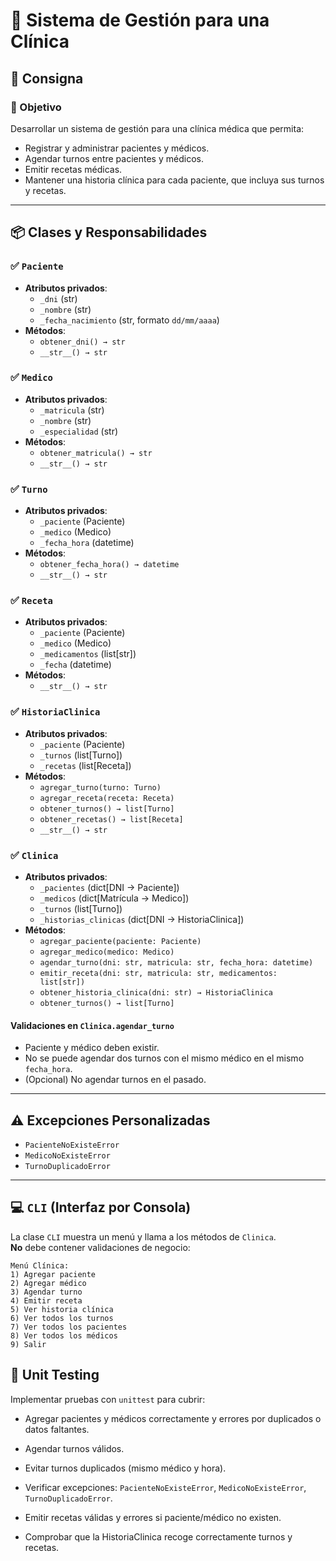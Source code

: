 # 🏥 Sistema de Gestión para una Clínica

## 📝 Consigna 

### 🎯 Objetivo  
Desarrollar un sistema de gestión para una clínica médica que permita:
- Registrar y administrar pacientes y médicos.  
- Agendar turnos entre pacientes y médicos.  
- Emitir recetas médicas.  
- Mantener una historia clínica para cada paciente, que incluya sus turnos y recetas.

---

## 📦 Clases y Responsabilidades

### ✅ `Paciente`  
- **Atributos privados**:  
  - `_dni` (str)  
  - `_nombre` (str)  
  - `_fecha_nacimiento` (str, formato `dd/mm/aaaa`)  
- **Métodos**:  
  - `obtener_dni() → str`  
  - `__str__() → str`

### ✅ `Medico`  
- **Atributos privados**:  
  - `_matricula` (str)  
  - `_nombre` (str)  
  - `_especialidad` (str)  
- **Métodos**:  
  - `obtener_matricula() → str`  
  - `__str__() → str`

### ✅ `Turno`  
- **Atributos privados**:  
  - `_paciente` (Paciente)  
  - `_medico` (Medico)  
  - `_fecha_hora` (datetime)  
- **Métodos**:  
  - `obtener_fecha_hora() → datetime`  
  - `__str__() → str`

### ✅ `Receta`  
- **Atributos privados**:  
  - `_paciente` (Paciente)  
  - `_medico` (Medico)  
  - `_medicamentos` (list[str])  
  - `_fecha` (datetime)  
- **Métodos**:  
  - `__str__() → str`

### ✅ `HistoriaClinica`  
- **Atributos privados**:  
  - `_paciente` (Paciente)  
  - `_turnos` (list[Turno])  
  - `_recetas` (list[Receta])  
- **Métodos**:  
  - `agregar_turno(turno: Turno)`  
  - `agregar_receta(receta: Receta)`  
  - `obtener_turnos() → list[Turno]`  
  - `obtener_recetas() → list[Receta]`  
  - `__str__() → str`

### ✅ `Clinica`  
- **Atributos privados**:  
  - `_pacientes` (dict[DNI → Paciente])  
  - `_medicos` (dict[Matrícula → Medico])  
  - `_turnos` (list[Turno])  
  - `_historias_clinicas` (dict[DNI → HistoriaClinica])  
- **Métodos**:  
  - `agregar_paciente(paciente: Paciente)`  
  - `agregar_medico(medico: Medico)`  
  - `agendar_turno(dni: str, matricula: str, fecha_hora: datetime)`  
  - `emitir_receta(dni: str, matricula: str, medicamentos: list[str])`  
  - `obtener_historia_clinica(dni: str) → HistoriaClinica`  
  - `obtener_turnos() → list[Turno]`  

#### Validaciones en `Clinica.agendar_turno`  
- Paciente y médico deben existir.  
- No se puede agendar dos turnos con el mismo médico en el mismo `fecha_hora`.  
- (Opcional) No agendar turnos en el pasado.

---

## ⚠️ Excepciones Personalizadas  
- `PacienteNoExisteError`  
- `MedicoNoExisteError`  
- `TurnoDuplicadoError`

---

## 💻 `CLI` (Interfaz por Consola)  
La clase `CLI` muestra un menú y llama a los métodos de `Clinica`.  
**No** debe contener validaciones de negocio:  
```text
Menú Clínica:
1) Agregar paciente
2) Agregar médico
3) Agendar turno
4) Emitir receta
5) Ver historia clínica
6) Ver todos los turnos
7) Ver todos los pacientes
8) Ver todos los médicos
9) Salir
```

## 🧪 Unit Testing

Implementar pruebas con `unittest` para cubrir:

- Agregar pacientes y médicos correctamente y errores por duplicados o datos faltantes.

- Agendar turnos válidos.

- Evitar turnos duplicados (mismo médico y hora).

- Verificar excepciones: `PacienteNoExisteError`, `MedicoNoExisteError`, `TurnoDuplicadoError`.

- Emitir recetas válidas y errores si paciente/médico no existen.

- Comprobar que la HistoriaClinica recoge correctamente turnos y recetas.
